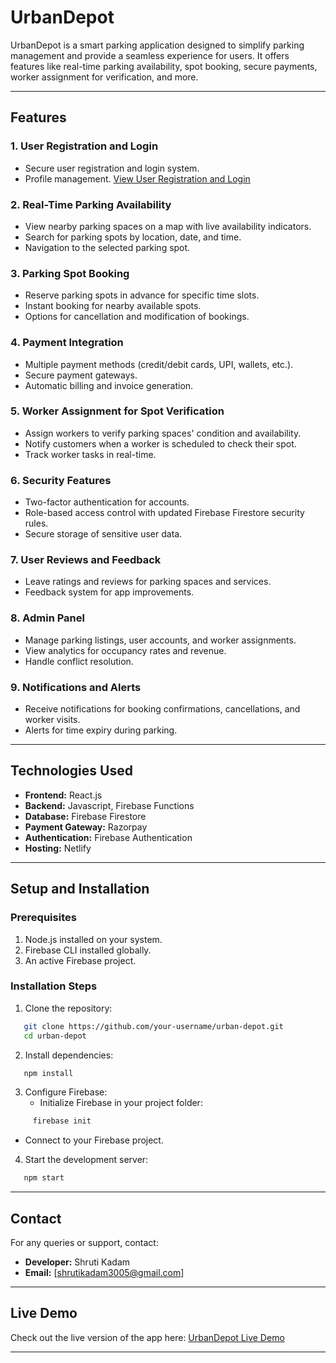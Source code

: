 # UrbanDepot

UrbanDepot is a smart parking application designed to simplify parking management and provide a seamless experience for users. It offers features like real-time parking availability, spot booking, secure payments, worker assignment for verification, and more.

---

## **Features**

### **1. User Registration and Login**
- Secure user registration and login system.
- Profile management.
[View User Registration and Login](https://urbandepot.netlify.app/login)

### **2. Real-Time Parking Availability**
- View nearby parking spaces on a map with live availability indicators.
- Search for parking spots by location, date, and time.
- Navigation to the selected parking spot.

### **3. Parking Spot Booking**
- Reserve parking spots in advance for specific time slots.
- Instant booking for nearby available spots.
- Options for cancellation and modification of bookings.

### **4. Payment Integration**
- Multiple payment methods (credit/debit cards, UPI, wallets, etc.).
- Secure payment gateways.
- Automatic billing and invoice generation.

### **5. Worker Assignment for Spot Verification**
- Assign workers to verify parking spaces' condition and availability.
- Notify customers when a worker is scheduled to check their spot.
- Track worker tasks in real-time.

### **6. Security Features**
- Two-factor authentication for accounts.
- Role-based access control with updated Firebase Firestore security rules.
- Secure storage of sensitive user data.

### **7. User Reviews and Feedback**
- Leave ratings and reviews for parking spaces and services.
- Feedback system for app improvements.

### **8. Admin Panel**
- Manage parking listings, user accounts, and worker assignments.
- View analytics for occupancy rates and revenue.
- Handle conflict resolution.

### **9. Notifications and Alerts**
- Receive notifications for booking confirmations, cancellations, and worker visits.
- Alerts for time expiry during parking.

---

## **Technologies Used**
- **Frontend:** React.js
- **Backend:** Javascript, Firebase Functions
- **Database:** Firebase Firestore
- **Payment Gateway:** Razorpay
- **Authentication:** Firebase Authentication
- **Hosting:** Netlify

---

## **Setup and Installation**

### Prerequisites
1. Node.js installed on your system.
2. Firebase CLI installed globally.
3. An active Firebase project.

### Installation Steps
1. Clone the repository:

``` bash
   git clone https://github.com/your-username/urban-depot.git
   cd urban-depot
```
2. Install dependencies:
   
```bash
   npm install
```
3. Configure Firebase:
   - Initialize Firebase in your project folder:
    
``` bash
     firebase init
```
   - Connect to your Firebase project.
4. Start the development server:
 
``` bash
   npm start
```

---

## **Contact**
For any queries or support, contact:
- **Developer:** Shruti Kadam
- **Email:** [shrutikadam3005@gmail.com]

---

## **Live Demo**
Check out the live version of the app here: [UrbanDepot Live Demo](https://urbandepot.netlify.app/)

---
